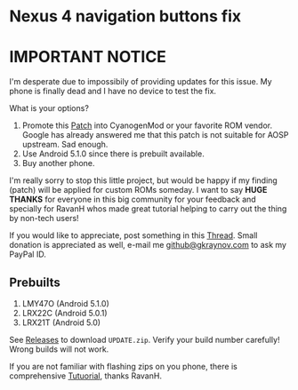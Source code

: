 # Nexus 4 navigation buttons fix

# IMPORTANT NOTICE

I'm desperate due to impossibily of providing updates for this issue. My phone is finally dead and I have no device to test the fix.

What is your options?

1. Promote this [Patch](https://android-review.googlesource.com/#/c/147266) into CyanogenMod or your favorite ROM vendor. Google has already answered me that this patch is not suitable for AOSP upstream. Sad enough.
2. Use Android 5.1.0 since there is prebuilt available.
3. Buy another phone.

I'm really sorry to stop this little project, but would be happy if my finding (patch) will be applied for custom ROMs someday. I want to say **HUGE THANKS** for everyone in this big community for your feedback and specially for RavanH whos made great tutorial helping to carry out the thing by non-tech users!

If you would like to appreciate, post something in this [Thread](https://github.com/gkraynov/nexus-4-navfix/issues/3). Small donation is appreciated as well, e-mail me [github@gkraynov.com](mailto:github@gkraynov.com) to ask my PayPal ID.

## Prebuilts ##

1. LMY47O (Android 5.1.0)
2. LRX22C (Android 5.0.1)
3. LRX21T (Android 5.0)

See [Releases](https://github.com/gkraynov/nexus-4-navfix/releases) to download `UPDATE.zip`. Verify your build number carefully! Wrong builds will not work.

If you are not familiar with flashing zips on you phone, there is comprehensive [Tutuorial](http://status301.net/how-to-fix-nexus-4-unresponsive-soft-navigation-menu-buttons), thanks RavanH.
